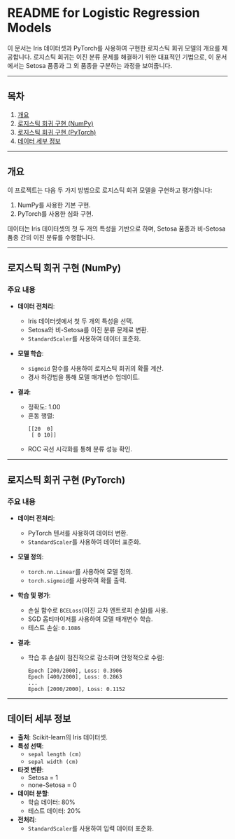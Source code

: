 # README for Logistic Regression Models

이 문서는 Iris 데이터셋과 PyTorch를 사용하여 구현한 로지스틱 회귀 모델의 개요를 제공합니다. 로지스틱 회귀는 이진 분류 문제를 해결하기 위한 대표적인 기법으로, 이 문서에서는 Setosa 품종과 그 외 품종을 구분하는 과정을 보여줍니다.

---

## 목차
1. [개요](#개요)
2. [로지스틱 회귀 구현 (NumPy)](#로지스틱-회귀-구현-numpy)
3. [로지스틱 회귀 구현 (PyTorch)](#로지스틱-회귀-구현-pytorch)
4. [데이터 세부 정보](#데이터-세부-정보)
---

## 개요

이 프로젝트는 다음 두 가지 방법으로 로지스틱 회귀 모델을 구현하고 평가합니다:
1. NumPy를 사용한 기본 구현.
2. PyTorch를 사용한 심화 구현.

데이터는 Iris 데이터셋의 첫 두 개의 특성을 기반으로 하며, Setosa 품종과 비-Setosa 품종 간의 이진 분류를 수행합니다.

---

## 로지스틱 회귀 구현 (NumPy)

### 주요 내용
- **데이터 전처리**:
  - Iris 데이터셋에서 첫 두 개의 특성을 선택.
  - Setosa와 비-Setosa를 이진 분류 문제로 변환.
  - `StandardScaler`를 사용하여 데이터 표준화.

- **모델 학습**:
  - `sigmoid` 함수를 사용하여 로지스틱 회귀의 확률 계산.
  - 경사 하강법을 통해 모델 매개변수 업데이트.

- **결과**:
  - 정확도: 1.00
  - 혼동 행렬:
    ```
    [[20  0]
     [ 0 10]]
    ```
  - ROC 곡선 시각화를 통해 분류 성능 확인.

---

## 로지스틱 회귀 구현 (PyTorch)

### 주요 내용
- **데이터 전처리**:
  - PyTorch 텐서를 사용하여 데이터 변환.
  - `StandardScaler`를 사용하여 데이터 표준화.

- **모델 정의**:
  - `torch.nn.Linear`를 사용하여 모델 정의.
  - `torch.sigmoid`를 사용하여 확률 출력.

- **학습 및 평가**:
  - 손실 함수로 `BCELoss`(이진 교차 엔트로피 손실)를 사용.
  - SGD 옵티마이저를 사용하여 모델 매개변수 학습.
  - 테스트 손실: `0.1086`

- **결과**:
  - 학습 후 손실이 점진적으로 감소하며 안정적으로 수렴:
    ```
    Epoch [200/2000], Loss: 0.3906
    Epoch [400/2000], Loss: 0.2863
    ...
    Epoch [2000/2000], Loss: 0.1152
    ```

---

## 데이터 세부 정보

- **출처**: Scikit-learn의 Iris 데이터셋.
- **특성 선택**:
  - `sepal length (cm)`
  - `sepal width (cm)`
- **타겟 변환**:
  - Setosa = 1
  - none-Setosa = 0
- **데이터 분할**:
  - 학습 데이터: 80%
  - 테스트 데이터: 20%
- **전처리**:
  - `StandardScaler`를 사용하여 입력 데이터 표준화.

